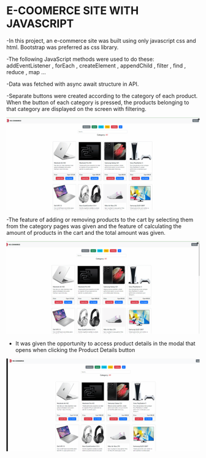 # E-COOMERCE SITE WITH JAVASCRIPT

-In this project, an e-commerce site was built using only javascript css and html. Bootstrap was preferred as css library.

-The following JavaScript methods were used to do these: addEventListener , forEach , createElement , appendChild , filter , find , reduce , map ...

-Data was fetched with async await structure in API.

-Separate buttons were created according to the category of each product. When the button of each category is pressed,
the products belonging to that category are displayed on the screen with filtering.

![categories](./Animation.gif)

-The feature of adding or removing products to the cart by selecting them from the category pages was given and the feature of calculating the amount of products in the cart and the total amount was given.

![cart](./cart.gif)

- It was given the opportunity to access product details in the modal that opens when clicking the Product Details button

![modal](./modal.gif)


